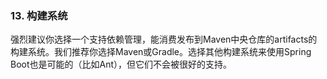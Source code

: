 ### 13. 构建系统

强烈建议你选择一个支持依赖管理，能消费发布到Maven中央仓库的artifacts的构建系统。我们推荐你选择Maven或Gradle。选择其他构建系统来使用Spring Boot也是可能的（比如Ant），但它们不会被很好的支持。
